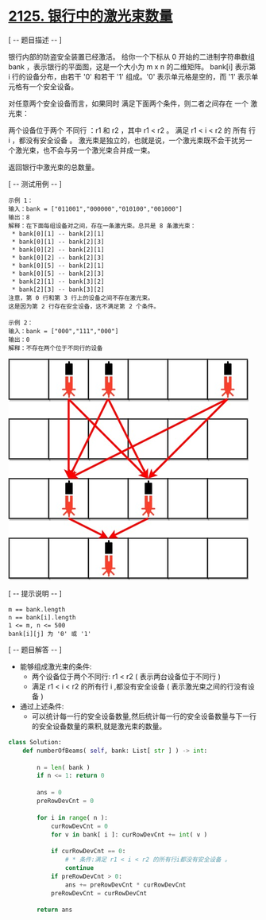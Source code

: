 # [2125. 银行中的激光束数量](https://leetcode.cn/problems/number-of-laser-beams-in-a-bank/description/)

[ -- 题目描述 -- ]

银行内部的防盗安全装置已经激活。
给你一个下标从 0 开始的二进制字符串数组 bank ，表示银行的平面图，这是一个大小为 m x n 的二维矩阵。
bank[i] 表示第 i 行的设备分布，由若干 '0' 和若干 '1' 组成。'0' 表示单元格是空的，而 '1' 表示单元格有一个安全设备。

对任意两个安全设备而言，如果同时 满足下面两个条件，则二者之间存在 一个 激光束：

两个设备位于两个 不同行 ：r1 和 r2 ，其中 r1 < r2 。
满足 r1 < i < r2 的 所有 行 i ，都没有安全设备 。
激光束是独立的，也就是说，一个激光束既不会干扰另一个激光束，也不会与另一个激光束合并成一束。

返回银行中激光束的总数量。

[ -- 测试用例 -- ]

```text
示例 1：
输入：bank = ["011001","000000","010100","001000"]
输出：8
解释：在下面每组设备对之间，存在一条激光束。总共是 8 条激光束：
 * bank[0][1] -- bank[2][1]
 * bank[0][1] -- bank[2][3]
 * bank[0][2] -- bank[2][1]
 * bank[0][2] -- bank[2][3]
 * bank[0][5] -- bank[2][1]
 * bank[0][5] -- bank[2][3]
 * bank[2][1] -- bank[3][2]
 * bank[2][3] -- bank[3][2]
注意，第 0 行和第 3 行上的设备之间不存在激光束。
这是因为第 2 行存在安全设备，这不满足第 2 个条件。

示例 2：
输入：bank = ["000","111","000"]
输出：0
解释：不存在两个位于不同行的设备
```

![测试用例1图示](Assets/daily_002_01_eg.png)

[ -- 提示说明 -- ]

```
m == bank.length
n == bank[i].length
1 <= m, n <= 500
bank[i][j] 为 '0' 或 '1'
```

[ -- 题目解答 -- ]

* 能够组成激光束的条件:
    * 两个设备位于两个不同行: r1 < r2    ( 表示两台设备位于不同行 )
    * 满足 r1 < i < r2 的所有行 i ,都没有安全设备  ( 表示激光束之间的行没有设备 )
* 通过上述条件:
    * 可以统计每一行的安全设备数量,然后统计每一行的安全设备数量与下一行的安全设备数量的乘积,就是激光束的数量。

```python
class Solution:
    def numberOfBeams( self, bank: List[ str ] ) -> int:

        n = len( bank )
        if n <= 1: return 0

        ans = 0
        preRowDevCnt = 0

        for i in range( n ):
            curRowDevCnt = 0
            for v in bank[ i ]: curRowDevCnt += int( v )

            if curRowDevCnt == 0:
                # * 条件:满足 r1 < i < r2 的所有行i都没有安全设备 。
                continue
            if preRowDevCnt > 0:
                ans += preRowDevCnt * curRowDevCnt
            preRowDevCnt = curRowDevCnt

        return ans
```

